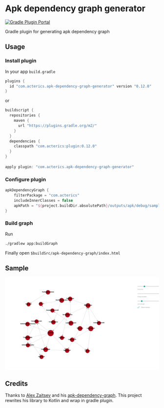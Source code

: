 # Apk dependency graph generator

[![Gradle Plugin Portal](https://img.shields.io/maven-metadata/v/https/plugins.gradle.org/m2/com/acterics/apk-dependency-graph-generator/com.acterics.apk-dependency-graph-generator.gradle.plugin/maven-metadata.xml.svg?colorB=007ec6&label=gradlePluginPortal)](https://plugins.gradle.org/plugin/com.acterics.apk-dependency-graph-generator)

Gradle plugin for generating apk dependency graph

## Usage

### Install plugin

In your app `build.gradle`

```groovy
plugins {
  id "com.acterics.apk-dependency-graph-generator" version "0.12.0"
}
```

or

```groovy
buildscript {
  repositories {
    maven {
      url "https://plugins.gradle.org/m2/"
    }
  }
  dependencies {
    classpath "com.acterics:plugin:0.12.0"
  }
}

apply plugin: "com.acterics.apk-dependency-graph-generator"
```

### Configure plugin

```groovy
apkDependencyGraph {
    filterPackage = "com.acterics"
    includeInnerClasses = false
    apkPath = "${project.buildDir.absolutePath}/outputs/apk/debug/sample-debug.apk"
}
```

### Build graph

Run

``` bash
./gradlew app:buildGraph
```

Finally open `$buildSrc/apk-dependency-graph/index.html`

## Sample

![Sample image](./assets/sample.png)

## Credits

Thanks to [Alex Zaitsev](https://github.com/alexzaitsev) and his [apk-dependency-graph](https://github.com/alexzaitsev/apk-dependency-graph). This project rewrites his library to Kotlin and wrap in gradle plugin.
